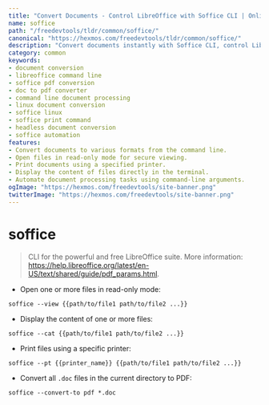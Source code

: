```yaml
---
title: "Convert Documents - Control LibreOffice with Soffice CLI | Online Free DevTools by Hexmos"
name: soffice
path: "/freedevtools/tldr/common/soffice/"
canonical: "https://hexmos.com/freedevtools/tldr/common/soffice/"
description: "Convert documents instantly with Soffice CLI, control LibreOffice from the command line. Automate document processing and printing. Free online tool, no registration required."
category: common
keywords:
- document conversion
- libreoffice command line
- soffice pdf conversion
- doc to pdf converter
- command line document processing
- linux document conversion
- soffice linux
- soffice print command
- headless document conversion
- soffice automation
features:
- Convert documents to various formats from the command line.
- Open files in read-only mode for secure viewing.
- Print documents using a specified printer.
- Display the content of files directly in the terminal.
- Automate document processing tasks using command-line arguments.
ogImage: "https://hexmos.com/freedevtools/site-banner.png"
twitterImage: "https://hexmos.com/freedevtools/site-banner.png"
---
```


# soffice

> CLI for the powerful and free LibreOffice suite.
> More information: <https://help.libreoffice.org/latest/en-US/text/shared/guide/pdf_params.html>.

- Open one or more files in read-only mode:

`soffice --view {{path/to/file1 path/to/file2 ...}}`

- Display the content of one or more files:

`soffice --cat {{path/to/file1 path/to/file2 ...}}`

- Print files using a specific printer:

`soffice --pt {{printer_name}} {{path/to/file1 path/to/file2 ...}}`

- Convert all `.doc` files in the current directory to PDF:

`soffice --convert-to pdf *.doc`
